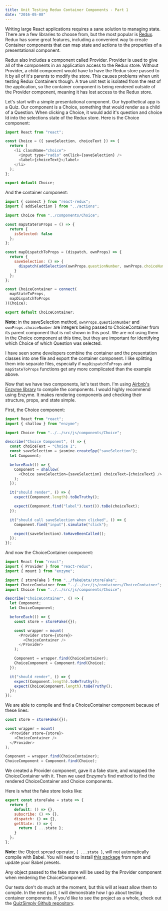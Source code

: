```yaml
---
title: Unit Testing Redux Container Components - Part 1
date: "2016-05-08"
---
```


Writing large React applications requires a sane solution to managing state. There are a few libraries to choose from, but the most popular is [Redux][redux-link]. Redux has some great features, including a convenient way to create Container components that can map state and actions to the properties of a presentational component.

Redux also includes a component called Provider. Provider is used to give all of the components in an application access to the Redux store. Without Provider, a child component would have to have the Redux store passed to it by all of it's parents to modify the store. This causes problems when unit testing Redux Containers though. A true unit test is isolated from the rest of the application, so the container component is being rendered outside of the Provider component, meaning it has lost access to the Redux store.

Let's start with a simple presentational component. Our hypothetical app is a Quiz. Our component is a Choice, something that would render as a child of a Question. When clicking a Choice, it would add it's question and choice Id into the selections state of the Redux store. Here is the Choice component:

```javascript
import React from "react";

const Choice = ({ saveSelection, choiceText }) => {
  return (
    <li className="choice">
      <input type="radio" onClick={saveSelection} />
      <label>{choiceText}</label>
    </li>
  );
};

export default Choice;
```

And the container component:

```javascript
import { connect } from "react-redux";
import { addSelection } from "../actions";

import Choice from "../components/Choice";

const mapStateToProps = () => {
  return {
    isSelected: false
  };
};

const mapDispatchToProps = (dispatch, ownProps) => {
  return {
    saveSelection: () => {
      dispatch(addSelection(ownProps.questionNumber, ownProps.choiceNumber));
    }
  };
};

const ChoiceContainer = connect(
  mapStateToProps,
  mapDispatchToProps
)(Choice);

export default ChoiceContainer;
```

**Note:** in the saveSelection method, `ownProps.questionNumber` and `ownProps.choiceNumber` are integers being passed to ChoiceContainer from its parent component that is not shown in this post. We are not using them in the Choice component at this time, but they are important for identifying which Choice of which Question was selected.

I have seen some developers combine the container and the presentation classes into one file and export the container component. I like splitting them into separate files, especially if `mapDispatchToProps` and `mapStateToProps` functions get any more complicated than the example above.

Now that we have two components, let's test them. I'm using [Airbnb's Enzyme library][enzyme-link] to compile the components. I would highly recommend using Enzyme. It makes rendering components and checking their structure, props, and state simple.

First, the Choice component:

```javascript
import React from "react";
import { shallow } from "enzyme";

import Choice from "../../src/js/components/Choice";

describe("Choice Component", () => {
  const choiceText = "Choice 1";
  const saveSelection = jasmine.createSpy("saveSelection");
  let Component;

  beforeEach(() => {
    Component = shallow(
      <Choice saveSelection={saveSelection} choiceText={choiceText} />
    );
  });

  it("should render", () => {
    expect(Component.length).toBeTruthy();

    expect(Component.find("label").text()).toBe(choiceText);
  });

  it("should call saveSelection when clicked", () => {
    Component.find("input").simulate("click");

    expect(saveSelection).toHaveBeenCalled();
  });
});
```

And now the ChoiceContainer component:

```javascript
import React from "react";
import { Provider } from "react-redux";
import { mount } from "enzyme";

import { storeFake } from "../fakeData/storeFake";
import ChoiceContainer from "../../src/js/containers/ChoiceContainer";
import Choice from "../../src/js/components/Choice";

describe("ChoiceContainer", () => {
  let Component;
  let ChoiceComponent;

  beforeEach(() => {
    const store = storeFake({});

    const wrapper = mount(
      <Provider store={store}>
        <ChoiceContainer />
      </Provider>
    );

    Component = wrapper.find(ChoiceContainer);
    ChoiceComponent = Component.find(Choice);
  });

  it("should render", () => {
    expect(Component.length).toBeTruthy();
    expect(ChoiceComponent.length).toBeTruthy();
  });
});
```

We are able to compile and find a ChoiceContainer component because of these lines:

```javascript
const store = storeFake({});

const wrapper = mount(
  <Provider store={store}>
    <ChoiceContainer />
  </Provider>
);

Component = wrapper.find(ChoiceContainer);
ChoiceComponent = Component.find(Choice);
```

We created a Provider component, gave it a fake store, and wrapped the ChoiceContainer with it. Then we used Enzyme's find method to find the rendered ChoiceContainer and Choice components.

Here is what the fake store looks like:

```javascript
export const storeFake = state => {
  return {
    default: () => {},
    subscribe: () => {},
    dispatch: () => {},
    getState: () => {
      return { ...state };
    }
  };
};
```

**Note:** the Object spread operator, `{ ...state }`, will not automatically compile with Babel. You will need to install [this package][babel-object-spread] from npm and update your Babel presets.

Any object passed to the fake store will be used by the Provider component when rendering the ChoiceComponent.

Our tests don't do much at the moment, but this will at least allow them to compile. In the next post, I will demonstrate how I go about testing container components. If you'd like to see the project as a whole, check out the [QuizSimply Github repository][quizsimply].

[smart-and-dumb-components]: https://medium.com/@dan_abramov/smart-and-dumb-components-7ca2f9a7c7d0#.5xckd0c2n
[container-components]: https://medium.com/@learnreact/container-components-c0e67432e005#.nutho0232
[redux-link]: http://redux.js.org
[enzyme-link]: http://airbnb.io/enzyme/
[babel-object-spread]: https://babeljs.io/docs/plugins/transform-object-rest-spread/
[quizsimply]: https://github.com/wsbrunson/Quiz-Simply-React
